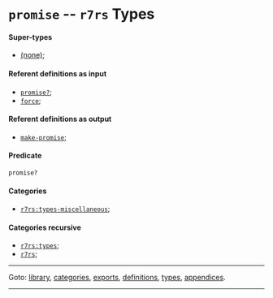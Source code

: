 

<a id='type__r7rs__promise'></a>

# `promise` -- `r7rs` Types


<a id='type__r7rs__promise__super-types'></a>

#### Super-types

 * [(none)](../../r7rs/types/_index.md#toc__r7rs__types);


<a id='type__r7rs__promise__referent-definitions-input'></a>

#### Referent definitions as input

 * [`promise?`](../../r7rs/definitions/promise_3f.md#definition__r7rs__promise_3f);
 * [`force`](../../r7rs/definitions/force.md#definition__r7rs__force);


<a id='type__r7rs__promise__referent-definitions-output'></a>

#### Referent definitions as output

 * [`make-promise`](../../r7rs/definitions/make-promise.md#definition__r7rs__make-promise);


<a id='type__r7rs__promise__predicate'></a>

#### Predicate

````
promise?
````


<a id='type__r7rs__promise__categories'></a>

#### Categories

 * [`r7rs:types-miscellaneous`](../../r7rs/categories/r7rs_3a_types-miscellaneous.md#category__r7rs__r7rs_3a_types-miscellaneous);


<a id='type__r7rs__promise__categories-recursive'></a>

#### Categories recursive

 * [`r7rs:types`](../../r7rs/categories/r7rs_3a_types.md#category__r7rs__r7rs_3a_types);
 * [`r7rs`](../../r7rs/categories/r7rs.md#category__r7rs__r7rs);

----

Goto: [library](../../r7rs/_index.md#library__r7rs), [categories](../../r7rs/categories/_index.md#toc__r7rs__categories), [exports](../../r7rs/exports/_index.md#toc__r7rs__exports), [definitions](../../r7rs/definitions/_index.md#toc__r7rs__definitions), [types](../../r7rs/types/_index.md#toc__r7rs__types), [appendices](../../r7rs/appendices/_index.md#toc__r7rs__appendices).

----

